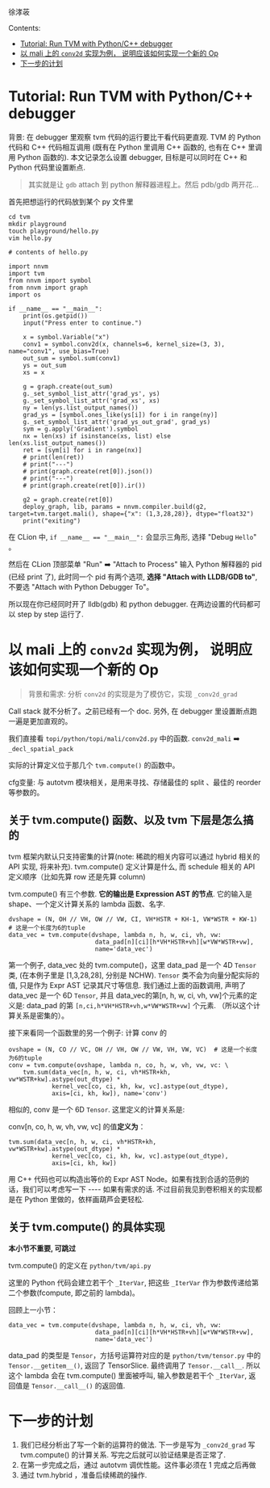 徐涍荍

Contents:

* [Tutorial: Run TVM with Python/C++ debugger](#tutorial-run-tvm-with-pythonc-debugger)
* [以 mali 上的 `conv2d` 实现为例， 说明应该如何实现一个新的 Op](#user-content-以-mali-上的-conv2d-实现为例-说明应该如何实现一个新的-op)
* [下一步的计划](#user-content-下一步的计划)

# Tutorial: Run TVM with Python/C++ debugger

背景: 在 debugger 里观察 tvm 代码的运行要比干看代码更直观. TVM 的 Python 代码和 C++ 代码相互调用 (既有在 Python 里调用 C++ 函数的, 也有在 C++ 里调用 Python 函数的). 本文记录怎么设置 debugger, 目标是可以同时在 C++ 和 Python 代码里设置断点.

> 其实就是让 `gdb` attach 到 python 解释器进程上。然后 pdb/gdb 两开花...

首先把想运行的代码放到某个 py 文件里

```
cd tvm
mkdir playground
touch playground/hello.py
vim hello.py
```

```
# contents of hello.py

import nnvm
import tvm
from nnvm import symbol
from nnvm import graph
import os

if __name__ == "__main__":
    print(os.getpid())
    input("Press enter to continue.")

    x = symbol.Variable("x")
    conv1 = symbol.conv2d(x, channels=6, kernel_size=(3, 3), name="conv1", use_bias=True)
    out_sum = symbol.sum(conv1)
    ys = out_sum
    xs = x

    g = graph.create(out_sum)
    g._set_symbol_list_attr('grad_ys', ys)
    g._set_symbol_list_attr('grad_xs', xs)
    ny = len(ys.list_output_names())
    grad_ys = [symbol.ones_like(ys[i]) for i in range(ny)]
    g._set_symbol_list_attr('grad_ys_out_grad', grad_ys)
    sym = g.apply('Gradient').symbol
    nx = len(xs) if isinstance(xs, list) else len(xs.list_output_names())
    ret = [sym[i] for i in range(nx)]
    # print(len(ret))
    # print("---")
    # print(graph.create(ret[0]).json())
    # print("---")
    # print(graph.create(ret[0]).ir())

    g2 = graph.create(ret[0])
    deploy_graph, lib, params = nnvm.compiler.build(g2, target=tvm.target.mali(), shape={"x": (1,3,28,28)}, dtype="float32")
    print("exiting")
```

在 CLion 中, `if __name__ == "__main__":` 会显示三角形, 选择 "Debug `Hello`" 。

然后在 CLion 顶部菜单 "Run" ➡️ "Attach to Process" 输入 Python 解释器的 pid (已经 print 了), 此时同一个 pid 有两个选项, **选择 "Attach with LLDB/GDB to"**, 不要选 "Attach with Python Debugger To"。

所以现在你已经同时开了 lldb(gdb) 和 python debugger. 在两边设置的代码都可以 step by step 运行了.


# 以 mali 上的 `conv2d` 实现为例， 说明应该如何实现一个新的 Op

> 背景和需求: 分析 `conv2d` 的实现是为了模仿它，实现 `_conv2d_grad`

Call stack 就不分析了。之前已经有一个 doc. 另外, 在 debugger 里设置断点跑一遍是更加直观的。

我们直接看 `topi/python/topi/mali/conv2d.py` 中的函数. `conv2d_mali` ➡️ `_decl_spatial_pack`

实际的计算定义位于那几个 `tvm.compute()` 的函数中。 

cfg变量: 与 autotvm 模块相关，是用来寻找、存储最佳的 split 、最佳的 reorder 等参数的。

## 关于 tvm.compute() 函数、以及 tvm 下层是怎么搞的

tvm 框架内默认只支持密集的计算(note: 稀疏的相关内容可以通过 hybrid 相关的 API 实现, 将来补充). tvm.compute() 定义计算是什么, 而 schedule 相关的 API 定义顺序（比如先算 row 还是先算 column)

tvm.compute() 有三个参数. **它的输出是 Expression AST 的节点**. 它的输入是 shape、一个定义计算关系的 lambda 函数、名字.

```
dvshape = (N, OH // VH, OW // VW, CI, VH*HSTR + KH-1, VW*WSTR + KW-1) # 这是一个长度为6的tuple
data_vec = tvm.compute(dvshape, lambda n, h, w, ci, vh, vw:
                        data_pad[n][ci][h*VH*HSTR+vh][w*VW*WSTR+vw],
                        name='data_vec')
```

第一个例子, data_vec 处的 tvm.compute()，这里 data_pad 是一个 4D `Tensor`类, (在本例子里是 [1,3,28,28], 分别是 NCHW). `Tensor` 类不会为向量分配实际的值, 只是作为 Expr AST 记录其尺寸等信息. 我们通过上面的函数调用, 声明了 data_vec 是一个 6D `Tensor`, 并且 data_vec的第[n, h, w, ci, vh, vw]个元素的定义是: data_pad 的第 `[n,ci,h*VH*HSTR+vh,w*VW*WSTR+vw]` 个元素. （所以这个计算关系是密集的）。

接下来看同一个函数里的另一个例子: 计算 conv 的

```
ovshape = (N, CO // VC, OH // VH, OW // VW, VH, VW, VC)  # 这是一个长度为6的tuple
conv = tvm.compute(ovshape, lambda n, co, h, w, vh, vw, vc: \
    tvm.sum(data_vec[n, h, w, ci, vh*HSTR+kh, vw*WSTR+kw].astype(out_dtype) *
            kernel_vec[co, ci, kh, kw, vc].astype(out_dtype),
            axis=[ci, kh, kw]), name='conv')
```

相似的, conv 是一个 6D `Tensor`. 这里定义的计算关系是:

conv[n, co, h, w, vh, vw, vc] 的值**定义为**：

```
tvm.sum(data_vec[n, h, w, ci, vh*HSTR+kh, vw*WSTR+kw].astype(out_dtype) *
            kernel_vec[co, ci, kh, kw, vc].astype(out_dtype),
            axis=[ci, kh, kw])
```

用 C++ 代码也可以构造出等价的 Expr AST Node。如果有找到合适的范例的话，我们可以考虑写一下 ---- 如果有需求的话. 不过目前我见到卷积相关的实现都是在 Python 里做的，依样画葫芦会更轻松.

## 关于 tvm.compute() 的具体实现

**本小节不重要, 可跳过**

tvm.compute() 的定义在 `python/tvm/api.py`

这里的 Python 代码会建立若干个 `_IterVar`, 把这些 `_IterVar` 作为参数传递给第二个参数(fcompute, 即之前的 lambda)。

回顾上一小节：

```
data_vec = tvm.compute(dvshape, lambda n, h, w, ci, vh, vw:
                        data_pad[n][ci][h*VH*HSTR+vh][w*VW*WSTR+vw],
                        name='data_vec')
```

data_pad 的类型是 `Tensor`，方括号运算符对应的是 `python/tvm/tensor.py` 中的 `Tensor.__getitem__()`, 返回了 TensorSlice. 最终调用了 `Tensor.__call__`. 所以这个 lambda 会在 tvm.compute() 里面被呼叫, 输入参数是若干个 `_IterVar`, 返回值是 `Tensor.__call__()` 的返回值.

# 下一步的计划

1. 我们已经分析出了写一个新的运算符的做法. 下一步是写为 `_conv2d_grad` 写 tvm.compute() 的计算关系. 写完之后就可以验证结果是否正常了.
2. 在第一步完成之后，通过 autotvm 调优性能。这件事必须在 1 完成之后再做
3. 通过 tvm.hybrid ，准备后续稀疏的操作.
